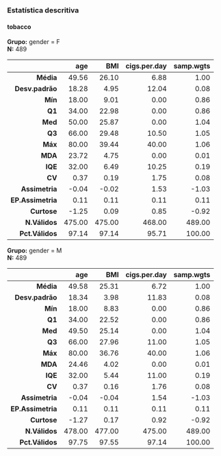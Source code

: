 ### Estatística descritiva  
#### tobacco  
**Grupo:** gender = F  
**N:** 489  

|            &nbsp; |    age |    BMI | cigs.per.day | samp.wgts |
|------------------:|-------:|-------:|-------------:|----------:|
|         **Média** |  49.56 |  26.10 |         6.88 |      1.00 |
|   **Desv.padrăo** |  18.28 |   4.95 |        12.04 |      0.08 |
|           **Mín** |  18.00 |   9.01 |         0.00 |      0.86 |
|            **Q1** |  34.00 |  22.98 |         0.00 |      0.86 |
|           **Med** |  50.00 |  25.87 |         0.00 |      1.04 |
|            **Q3** |  66.00 |  29.48 |        10.50 |      1.05 |
|           **Máx** |  80.00 |  39.44 |        40.00 |      1.06 |
|           **MDA** |  23.72 |   4.75 |         0.00 |      0.01 |
|           **IQE** |  32.00 |   6.49 |        10.25 |      0.19 |
|            **CV** |   0.37 |   0.19 |         1.75 |      0.08 |
|    **Assimetria** |  -0.04 |  -0.02 |         1.53 |     -1.03 |
| **EP.Assimetria** |   0.11 |   0.11 |         0.11 |      0.11 |
|       **Curtose** |  -1.25 |   0.09 |         0.85 |     -0.92 |
|     **N.Válidos** | 475.00 | 475.00 |       468.00 |    489.00 |
|   **Pct.Válidos** |  97.14 |  97.14 |        95.71 |    100.00 |

**Grupo:** gender = M  
**N:** 489  

|            &nbsp; |    age |    BMI | cigs.per.day | samp.wgts |
|------------------:|-------:|-------:|-------------:|----------:|
|         **Média** |  49.58 |  25.31 |         6.72 |      1.00 |
|   **Desv.padrăo** |  18.34 |   3.98 |        11.83 |      0.08 |
|           **Mín** |  18.00 |   8.83 |         0.00 |      0.86 |
|            **Q1** |  34.00 |  22.52 |         0.00 |      0.86 |
|           **Med** |  49.50 |  25.14 |         0.00 |      1.04 |
|            **Q3** |  66.00 |  27.96 |        11.00 |      1.05 |
|           **Máx** |  80.00 |  36.76 |        40.00 |      1.06 |
|           **MDA** |  24.46 |   4.02 |         0.00 |      0.01 |
|           **IQE** |  32.00 |   5.44 |        11.00 |      0.19 |
|            **CV** |   0.37 |   0.16 |         1.76 |      0.08 |
|    **Assimetria** |  -0.04 |  -0.04 |         1.54 |     -1.03 |
| **EP.Assimetria** |   0.11 |   0.11 |         0.11 |      0.11 |
|       **Curtose** |  -1.27 |   0.17 |         0.92 |     -0.92 |
|     **N.Válidos** | 478.00 | 477.00 |       475.00 |    489.00 |
|   **Pct.Válidos** |  97.75 |  97.55 |        97.14 |    100.00 |
